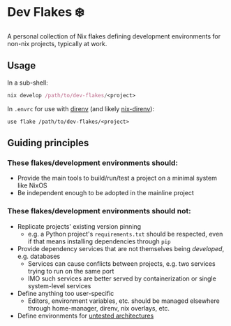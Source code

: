 # Dev Flakes ❄️
A personal collection of Nix flakes defining development environments for non-nix projects, typically at work.

## Usage
In a sub-shell:
```nix
nix develop /path/to/dev-flakes/<project>
```

In `.envrc` for use with [direnv](https://github.com/direnv/direnv) (and likely [nix-direnv](https://github.com/nix-community/nix-direnv)):
```
use flake /path/to/dev-flakes/<project>
```

## Guiding principles
### These flakes/development environments should:
- Provide the main tools to build/run/test a project on a minimal system like NixOS
- Be independent enough to be adopted in the mainline project

### These flakes/development environments should not:
- Replicate projects' existing version pinning
    - e.g. a Python project's `requirements.txt` should be respected, even if that means installing dependencies through `pip`
- Provide dependency services that are not themselves being _developed_, e.g. databases
    - Services can cause conflicts between projects, e.g. two services trying to run on the same port
    - IMO such services are better served by containerization or single system-level services
- Define anything too user-specific
    - Editors, environment variables, etc. should be managed elsewhere through home-manager, direnv, nix overlays, etc.
- Define environments for [untested architectures](https://discourse.nixos.org/t/what-are-reasons-to-not-use-flake-utils/21140/2)
